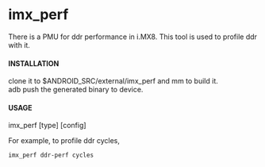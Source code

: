# imx_perf

There is a PMU for ddr performance in i.MX8. This tool is used to profile ddr with it.

#### INSTALLATION
clone it to $ANDROID\_SRC/external/imx\_perf and mm to build it.  
adb push the generated binary to device.

#### USAGE
imx_perf [type] [config]

For example, to profile ddr cycles,

	imx_perf ddr-perf cycles
